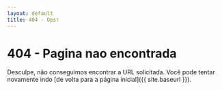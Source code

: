 ```yaml
---
layout: default
title: 404 - Ops!
---
```

404 - Pagina nao encontrada
====================
Desculpe, não conseguimos encontrar a URL solicitada. Você pode tentar novamente indo [de volta para a página inicial]({{ site.baseurl }}).
